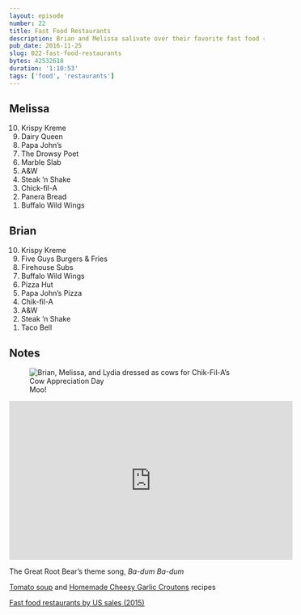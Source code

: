 ```yaml
---
layout: episode
number: 22
title: Fast Food Restaurants
description: Brian and Melissa salivate over their favorite fast food restaurants.
pub_date: 2016-11-25
slug: 022-fast-food-restaurants
bytes: 42532618
duration: '1:10:53'
tags: ['food', 'restaurants']
---
```


<h2>Melissa</h2>
<ol reversed>
<li>Krispy Kreme</li>
<li>Dairy Queen</li>
<li>Papa John’s</li>
<li>The Drowsy Poet</li>
<li>Marble Slab</li>
<li>A&amp;W</li>
<li>Steak ’n Shake</li>
<li>Chick-fil-A</li>
<li>Panera Bread</li>
<li>Buffalo Wild Wings</li>
</ol>

<h2>Brian</h2>
<ol reversed>
<li>Krispy Kreme</li>
<li>Five Guys Burgers &amp; Fries</li>
<li>Firehouse Subs</li>
<li>Buffalo Wild Wings</li>
<li>Pizza Hut</li>
<li>Papa John’s Pizza</li>
<li>Chik-fil-A</li>
<li>A&amp;W</li>
<li>Steak ’n Shake</li>
<li>Taco Bell</li>
</ol>

<h2>Notes</h2>
<figure>
<img src="http://ttocdn.koser.us/img/chik-fil-a-cows.jpg" alt="Brian, Melissa, and Lydia dressed as cows for Chik-Fil-A’s Cow Appreciation Day">
<figcaption>Moo!</figcaption>
</figure>

<iframe class="video-embed" width="560" height="315" src="https://www.youtube.com/embed/EBeIMckHrnk" frameborder="0" allowfullscreen></iframe>
<p>The Great Root Bear’s theme song, <i class="song-title">Ba-dum Ba-dum</i></p>

<p><a href="http://koser.us/recipes/cream-of-tomato-soup/">Tomato soup</a> and <a href="http://koser.us/recipes/homemade-cheesy-garlic-croutons/">Homemade Cheesy Garlic Croutons</a> recipes</p>

<p><a href="https://www.qsrmagazine.com/reports/qsr50-2016-top-50-chart">Fast food restaurants by US sales (2015)</a></p>
